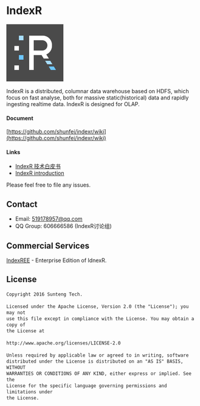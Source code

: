 # IndexR

![IndexR Logo](images/indexr-logo-150x150.png)

IndexR is a distributed, columnar data warehouse based on HDFS, which focus on fast analyse, both for massive static(historical) data and rapidly ingesting realtime data. IndexR is designed for OLAP.

#### Document

[https://github.com/shunfei/indexr/wiki](https://github.com/shunfei/indexr/wiki)

#### Links

* [IndexR 技术白皮书](https://github.com/shunfei/sfmind/blob/master/indexr_white_paper/indexr_white_paper.md)
* [IndexR introduction](https://github.com/shunfei/sfmind/blob/master/indexr.about.en.md)

Please feel free to file any issues.

## Contact

* Email: <519178957@qq.com>
* QQ Group: 606666586 (IndexR讨论组)

## Commercial Services

[IndexREE](https://github.com/shunfei/indexr/wiki/IndexREE) - Enterprise Edition of IdnexR.

## License

    Copyright 2016 Sunteng Tech.

    Licensed under the Apache License, Version 2.0 (the "License"); you may not
    use this file except in compliance with the License. You may obtain a copy of
    the License at

    http://www.apache.org/licenses/LICENSE-2.0

    Unless required by applicable law or agreed to in writing, software
    distributed under the License is distributed on an "AS IS" BASIS, WITHOUT
    WARRANTIES OR CONDITIONS OF ANY KIND, either express or implied. See the
    License for the specific language governing permissions and limitations under
    the License.